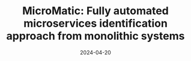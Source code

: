 ---
title: "MicroMatic: Fully automated microservices identification approach from monolithic systems"
venue: "ACM/IEEE 6th International Workshop on Software Engineering Research & Practices for the Internet of Things, ICSE, Lisbon, Portugal"
date: 2024-04-20
discription: "Presenting my paper in SERP4IoT workshop"
---